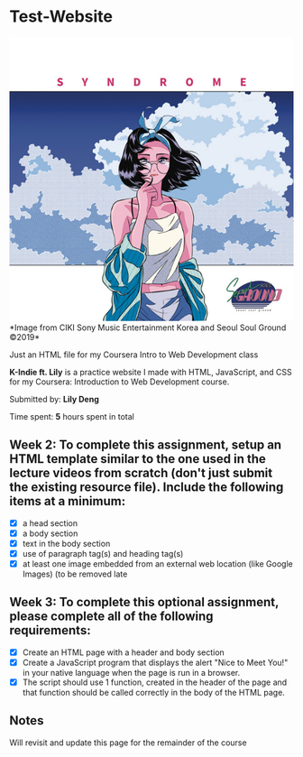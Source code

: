 # Test-Website

<img src='syndrome.png' title='K-Indie Image' width='' alt='K-Indie Image' />
*Image from CIKI Sony Music Entertainment Korea and Seoul Soul Ground ©2019*

Just an HTML file for my Coursera Intro to Web Development class

**K-Indie ft. Lily** is a practice website I made with HTML, JavaScript, and CSS for my Coursera: Introduction to Web Development course.

Submitted by: **Lily Deng**

Time spent: **5** hours spent in total

## Week 2: To complete this assignment, setup an HTML template similar to the one used in the lecture videos from scratch (don't just submit the existing resource file). Include the following items at a minimum:

* [x] a head section
* [x] a body section
* [x] text in the body section
* [x] use of paragraph tag(s) and heading tag(s)
* [x] at least one image embedded from an external web location (like Google Images) (to be removed late

## Week 3: To complete this optional assignment, please complete all of the following requirements:

* [x] Create an HTML page with a header and body section
* [x] Create a JavaScript program that displays the alert "Nice to Meet You!" in your native language when the page is run in a browser.
* [x] The script should use 1 function, created in the header of the page and that function should be called correctly in the body of the HTML page.

 ## Notes

Will revisit and update this page for the remainder of the course
